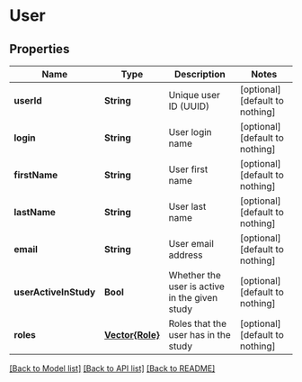 # User


## Properties
Name | Type | Description | Notes
------------ | ------------- | ------------- | -------------
**userId** | **String** | Unique user ID (UUID) | [optional] [default to nothing]
**login** | **String** | User login name | [optional] [default to nothing]
**firstName** | **String** | User first name | [optional] [default to nothing]
**lastName** | **String** | User last name | [optional] [default to nothing]
**email** | **String** | User email address | [optional] [default to nothing]
**userActiveInStudy** | **Bool** | Whether the user is active in the given study | [optional] [default to nothing]
**roles** | [**Vector{Role}**](Role.md) | Roles that the user has in the study | [optional] [default to nothing]


[[Back to Model list]](../README.md#models) [[Back to API list]](../README.md#api-endpoints) [[Back to README]](../README.md)


